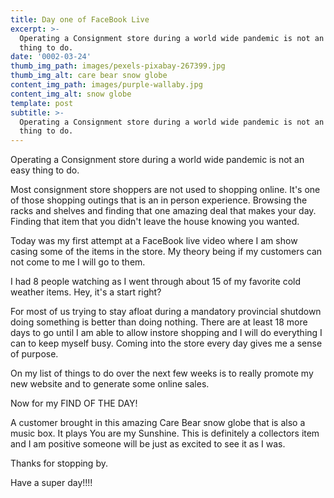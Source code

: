 ```yaml
---
title: Day one of FaceBook Live
excerpt: >-
  Operating a Consignment store during a world wide pandemic is not an easy
  thing to do. 
date: '0002-03-24'
thumb_img_path: images/pexels-pixabay-267399.jpg
thumb_img_alt: care bear snow globe
content_img_path: images/purple-wallaby.jpg
content_img_alt: snow globe
template: post
subtitle: >-
  Operating a Consignment store during a world wide pandemic is not an easy
  thing to do. 
---
```

Operating a Consignment store during a world wide pandemic is not an easy thing to do. 

Most consignment store shoppers are not used to shopping online.  It's one of  those shopping outings that is an in person experience.  Browsing the racks and shelves and finding that one amazing deal that makes your day.  Finding that item that you didn't leave the house knowing you wanted.  

Today was my first attempt at a FaceBook live video where I am show casing some of the items in the store.  My theory being if my customers can not come to me I will go to them.  

I had 8 people watching as I went through about 15 of my favorite cold weather items.  Hey, it's a start right?  

For most of us trying to stay afloat during a mandatory provincial shutdown doing something is better than doing nothing.  There are at least 18 more days to go until I am able to allow instore shopping and I will do everything I can to keep myself busy.  Coming into the store every day gives me a sense of purpose. 

On my list of things to do over the next few weeks is to really promote my new website and to generate some online sales. 



Now for my FIND OF THE DAY! 

A customer brought in this amazing Care Bear snow globe that is also a music box.  It plays You are my Sunshine.  This is definitely a collectors item and I am positive someone will be just as excited to see it as I was.

Thanks for stopping by.  

Have a super day!!!! 


